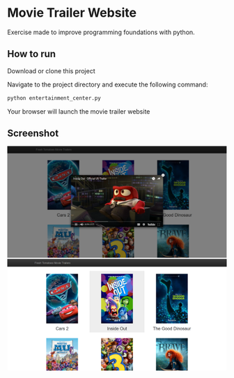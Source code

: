 # Movie Trailer Website
 
 Exercise made to improve programming foundations with python.

## How to run

Download or clone this project

Navigate to the project directory and execute the following command:

```bash
python entertainment_center.py
```

Your browser will launch the movie trailer website

## Screenshot
![Video trailer](https://raw.githubusercontent.com/saurer19/Python-MovieTrailer-Website/master/content/Trailer.PNG)
![Home](https://raw.githubusercontent.com/saurer19/Python-MovieTrailer-Website/master/content/Home.PNG)